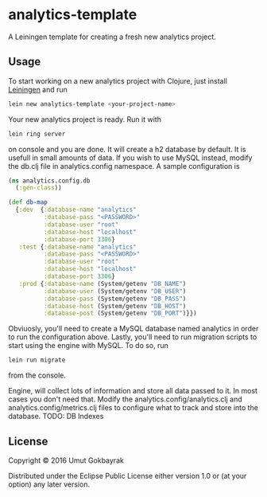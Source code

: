 # analytics-template

A Leiningen template for creating a fresh new analytics project.

## Usage

To start working on a new analytics project with Clojure, just install [Leiningen](http://leiningen.org) and run


```bash
lein new analytics-template <your-project-name>
```

Your new analytics project is ready. Run it with 

```bash
lein ring server
```

on console and you are done. It will create a h2 database by default. It is usefull in small amounts of data. If you wish to use MySQL instead, modify the db.clj file in analytics.config namespace. A sample configuration is

```clojure
(ns analytics.config.db
  (:gen-class))

(def db-map
  {:dev  {:database-name "analytics"
          :database-pass "<PASSWORD>"
          :database-user "root"
          :database-host "localhost"
          :database-port 3306}
   :test {:database-name "analytics"
          :database-pass "<PASSWORD>"
          :database-user "root"
          :database-host "localhost"
          :database-port 3306}
   :prod {:database-name (System/getenv "DB_NAME")
          :database-user (System/getenv "DB_USER")
          :database-pass (System/getenv "DB_PASS")
          :database-host (System/getenv "DB_HOST")
          :database-post (System/getenv "DB_PORT")}})
```

Obviuosly, you'll need to create a MySQL database named analytics in order to run the configuration above. Lastly, you'll need to run migration scripts to start using the engine with MySQL. To do so, run

```bash
lein run migrate
```

from the console. 

Engine, will collect lots of information and store all data passed to it. In most cases you don't need that. Modify the analytics.config/analytics.clj and analytics.config/metrics.clj files to configure what to track and store into the database. 
TODO: DB Indexes


## License

Copyright © 2016 Umut Gokbayrak

Distributed under the Eclipse Public License either version 1.0 or (at
your option) any later version.
